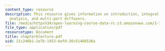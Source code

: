 ```yaml
---
content_type: resource
description: This resource gives information on introduction, integral analysis dimensional
  analysis, and multi-port diffusers.
file: /media/https%3A/open-learning-course-data-rc.s3.amazonaws.com/1-77-water-quality-control-spring-2006/21c246b11e7b14536efd26c51468536a_chapter6lecture.pdf
file_type: application/pdf
resourcetype: Document
title: chapter6lecture.pdf
uid: 21c246b1-1e7b-1453-6efd-26c51468536a
---
```

